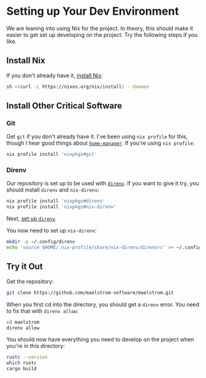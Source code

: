 # Setting up Your Dev Environment

We are leaning into using Nix for the project. In theory, this should make it
easier to get set up developing on the project. Try the following steps if you
like.

## Install Nix

If you don't already have it, [install Nix](https://nixos.org/download):
```bash
sh <(curl -L https://nixos.org/nix/install) --daemon
```

## Install Other Critical Software

### Git

Get `git` if you don't already have it. I've been using `nix profile` for this,
though I hear good things about
[`home-manager`](https://github.com/nix-community/home-manager). If you're
using `nix profile`:
```bash
nix profile install 'nixpkgs#git'
```

### Direnv

Our repository is set up to be used with [`direnv`](https://direnv.net/). If
you want to give it try, you should install `direnv` and `nix-direnv`:
```bash
nix profile install 'nixpkgs#direnv'
nix profile install 'nixpkgs#nix-direnv'
```

Next, [set up `direnv`](https://direnv.net/docs/hook.html).

You now need to set up `nix-direnv`:
```bash
mkdir -p ~/.config/direnv
echo 'source $HOME/.nix-profile/share/nix-direnv/direnvrc' >> ~/.config/direnv/direnvrc
```

## Try it Out

Get the repository:
```bash
git clone https://github.com/maelstrom-software/maelstrom.git
```

When you first cd into the directory, you should get a `direnv` error. You need to fix that with `direnv allow`:
```bash
cd maelstrom
direnv allow
```

You should now have everything you need to develop on the project when you're in this directory:
```bash
rustc --version
which rustc
cargo build
```
